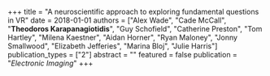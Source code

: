 +++
title = "A neuroscientific approach to exploring fundamental questions in VR"
date = 2018-01-01
authors = ["Alex Wade", "Cade McCall", "**Theodoros Karapanagiotidis**", "Guy Schofield", "Catherine Preston", "Tom Hartley", "Milena Kaestner", "Aidan Horner", "Ryan Maloney", "Jonny Smallwood", "Elizabeth Jefferies", "Marina Bloj", "Julie Harris"]
publication_types = ["2"]
abstract = ""
featured = false
publication = "*Electronic Imaging*"
+++


